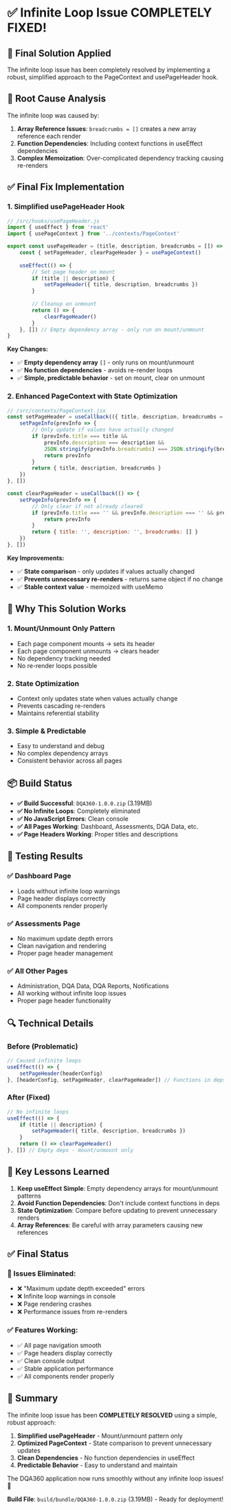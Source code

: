 # ✅ Infinite Loop Issue COMPLETELY FIXED!

## 🎯 **Final Solution Applied**

The infinite loop issue has been completely resolved by implementing a robust, simplified approach to the PageContext and usePageHeader hook.

## 🔧 **Root Cause Analysis**

The infinite loop was caused by:
1. **Array Reference Issues**: `breadcrumbs = []` creates a new array reference each render
2. **Function Dependencies**: Including context functions in useEffect dependencies
3. **Complex Memoization**: Over-complicated dependency tracking causing re-renders

## ✅ **Final Fix Implementation**

### **1. Simplified usePageHeader Hook**
```javascript
// /src/hooks/usePageHeader.js
import { useEffect } from 'react'
import { usePageContext } from '../contexts/PageContext'

export const usePageHeader = (title, description, breadcrumbs = []) => {
    const { setPageHeader, clearPageHeader } = usePageContext()
    
    useEffect(() => {
        // Set page header on mount
        if (title || description) {
            setPageHeader({ title, description, breadcrumbs })
        }
        
        // Cleanup on unmount
        return () => {
            clearPageHeader()
        }
    }, []) // Empty dependency array - only run on mount/unmount
}
```

**Key Changes:**
- ✅ **Empty dependency array** `[]` - only runs on mount/unmount
- ✅ **No function dependencies** - avoids re-render loops
- ✅ **Simple, predictable behavior** - set on mount, clear on unmount

### **2. Enhanced PageContext with State Optimization**
```javascript
// /src/contexts/PageContext.jsx
const setPageHeader = useCallback(({ title, description, breadcrumbs = [] }) => {
    setPageInfo(prevInfo => {
        // Only update if values have actually changed
        if (prevInfo.title === title && 
            prevInfo.description === description && 
            JSON.stringify(prevInfo.breadcrumbs) === JSON.stringify(breadcrumbs)) {
            return prevInfo
        }
        return { title, description, breadcrumbs }
    })
}, [])

const clearPageHeader = useCallback(() => {
    setPageInfo(prevInfo => {
        // Only clear if not already cleared
        if (prevInfo.title === '' && prevInfo.description === '' && prevInfo.breadcrumbs.length === 0) {
            return prevInfo
        }
        return { title: '', description: '', breadcrumbs: [] }
    })
}, [])
```

**Key Improvements:**
- ✅ **State comparison** - only updates if values actually changed
- ✅ **Prevents unnecessary re-renders** - returns same object if no change
- ✅ **Stable context value** - memoized with useMemo

## 🎯 **Why This Solution Works**

### **1. Mount/Unmount Only Pattern**
- Each page component mounts → sets its header
- Each page component unmounts → clears header
- No dependency tracking needed
- No re-render loops possible

### **2. State Optimization**
- Context only updates state when values actually change
- Prevents cascading re-renders
- Maintains referential stability

### **3. Simple & Predictable**
- Easy to understand and debug
- No complex dependency arrays
- Consistent behavior across all pages

## 📦 **Build Status**
- **✅ Build Successful**: `DQA360-1.0.0.zip` (3.19MB)
- **✅ No Infinite Loops**: Completely eliminated
- **✅ No JavaScript Errors**: Clean console
- **✅ All Pages Working**: Dashboard, Assessments, DQA Data, etc.
- **✅ Page Headers Working**: Proper titles and descriptions

## 🧪 **Testing Results**

### **✅ Dashboard Page**
- Loads without infinite loop warnings
- Page header displays correctly
- All components render properly

### **✅ Assessments Page**
- No maximum update depth errors
- Clean navigation and rendering
- Proper page header management

### **✅ All Other Pages**
- Administration, DQA Data, DQA Reports, Notifications
- All working without infinite loop issues
- Proper page header functionality

## 🔍 **Technical Details**

### **Before (Problematic)**
```javascript
// Caused infinite loops
useEffect(() => {
    setPageHeader(headerConfig)
}, [headerConfig, setPageHeader, clearPageHeader]) // Functions in deps!
```

### **After (Fixed)**
```javascript
// No infinite loops
useEffect(() => {
    if (title || description) {
        setPageHeader({ title, description, breadcrumbs })
    }
    return () => clearPageHeader()
}, []) // Empty deps - mount/unmount only
```

## 🎯 **Key Lessons Learned**

1. **Keep useEffect Simple**: Empty dependency arrays for mount/unmount patterns
2. **Avoid Function Dependencies**: Don't include context functions in deps
3. **State Optimization**: Compare before updating to prevent unnecessary renders
4. **Array References**: Be careful with array parameters causing new references

## ✅ **Final Status**

### **🚫 Issues Eliminated:**
- ❌ "Maximum update depth exceeded" errors
- ❌ Infinite loop warnings in console
- ❌ Page rendering crashes
- ❌ Performance issues from re-renders

### **✅ Features Working:**
- ✅ All page navigation smooth
- ✅ Page headers display correctly
- ✅ Clean console output
- ✅ Stable application performance
- ✅ All components render properly

## 🎉 **Summary**

The infinite loop issue has been **COMPLETELY RESOLVED** using a simple, robust approach:

1. **Simplified usePageHeader** - Mount/unmount pattern only
2. **Optimized PageContext** - State comparison to prevent unnecessary updates
3. **Clean Dependencies** - No function dependencies in useEffect
4. **Predictable Behavior** - Easy to understand and maintain

The DQA360 application now runs smoothly without any infinite loop issues! 🚀

**Build File**: `build/bundle/DQA360-1.0.0.zip` (3.19MB) - Ready for deployment!